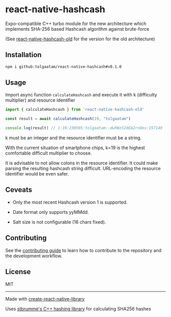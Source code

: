 # react-native-hashcash

Expo-compatible C++ turbo module for the new architecture which implements SHA-256 based Hashcash algorithm against brute-force

(See [react-native-hashcash-old](https://github.com/tolgaatam/react-native-hashcash-old) for the version for the old architecture)

## Installation

```sh
npm i github:tolgaatam/react-native-hashcash#v0.1.0
```

## Usage

Import async function `calculateHashcash` and execute it with k (difficulty multiplier) and resource identifier

```js
import { calculateHashcash } from 'react-native-hashcash-old'

const result = await calculateHashcash(19, "tolgaatam")

console.log(result) // 1:19:230505:tolgaatam::dwhWzS19EA2rnOes:157149
```

k must be an integer and the resource identifier must be a string.

With the current situation of smartphone chips, k=19 is the highest comfortable difficult multiplier to choose.

It is advisable to not allow colons in the resource identifier. It could make parsing the resulting hashcash string difficult. URL-encoding the resource identifier would be even safer.

## Ceveats

- Only the most recent Hashcash version 1 is supported. 

- Date format only supports yyMMdd. 

- Salt size is not configurable (16 chars fixed).

## Contributing

See the [contributing guide](CONTRIBUTING.md) to learn how to contribute to the repository and the development workflow.

## License

MIT

---

Made with [create-react-native-library](https://github.com/callstack/react-native-builder-bob)

Uses [stbrumme's C++ hashing library](https://github.com/stbrumme/hash-library) for calculating SHA256 hashes
